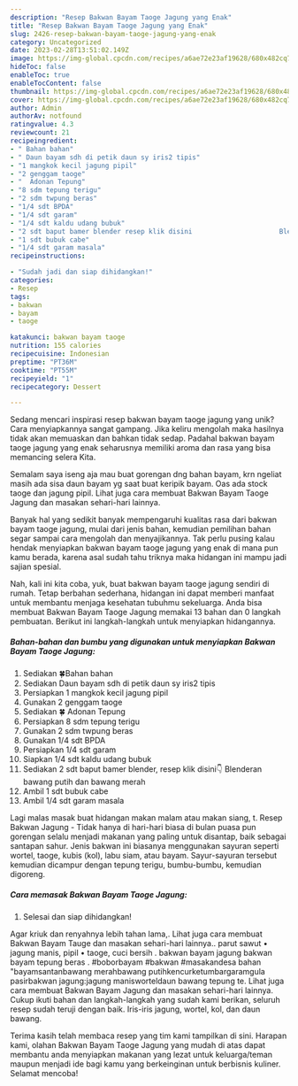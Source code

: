 ```yaml
---
description: "Resep Bakwan Bayam Taoge Jagung yang Enak"
title: "Resep Bakwan Bayam Taoge Jagung yang Enak"
slug: 2426-resep-bakwan-bayam-taoge-jagung-yang-enak
category: Uncategorized
date: 2023-02-28T13:51:02.149Z
image: https://img-global.cpcdn.com/recipes/a6ae72e23af19628/680x482cq70/bakwan-bayam-taoge-jagung-foto-resep-utama.jpg
hideToc: false
enableToc: true
enableTocContent: false
thumbnail: https://img-global.cpcdn.com/recipes/a6ae72e23af19628/680x482cq70/bakwan-bayam-taoge-jagung-foto-resep-utama.jpg
cover: https://img-global.cpcdn.com/recipes/a6ae72e23af19628/680x482cq70/bakwan-bayam-taoge-jagung-foto-resep-utama.jpg
author: Admin
authorAv: notfound
ratingvalue: 4.3
reviewcount: 21
recipeingredient:
- " Bahan bahan"
- " Daun bayam sdh di petik daun sy iris2 tipis"
- "1 mangkok kecil jagung pipil"
- "2 genggam taoge"
- "  Adonan Tepung"
- "8 sdm tepung terigu"
- "2 sdm twpung beras"
- "1/4 sdt BPDA"
- "1/4 sdt garam"
- "1/4 sdt kaldu udang bubuk"
- "2 sdt baput bamer blender resep klik disini                      Blenderan bawang putih dan bawang merah"
- "1 sdt bubuk cabe"
- "1/4 sdt garam masala"
recipeinstructions:

- "Sudah jadi dan siap dihidangkan!"
categories:
- Resep
tags:
- bakwan
- bayam
- taoge

katakunci: bakwan bayam taoge 
nutrition: 155 calories
recipecuisine: Indonesian
preptime: "PT36M"
cooktime: "PT55M"
recipeyield: "1"
recipecategory: Dessert

---
```





Sedang mencari inspirasi resep bakwan bayam taoge jagung yang unik? Cara menyiapkannya sangat gampang. Jika keliru mengolah maka hasilnya tidak akan memuaskan dan bahkan tidak sedap. Padahal bakwan bayam taoge jagung yang enak seharusnya memiliki aroma dan rasa yang bisa memancing selera Kita.





Semalam saya iseng aja mau buat gorengan dng bahan bayam, krn ngeliat masih ada sisa daun bayam yg saat buat keripik bayam. Oas ada stock taoge dan jagung pipil. Lihat juga cara membuat Bakwan Bayam Taoge Jagung dan masakan sehari-hari lainnya.

Banyak hal yang sedikit banyak mempengaruhi kualitas rasa dari bakwan bayam taoge jagung, mulai dari jenis bahan, kemudian pemilihan bahan segar sampai cara mengolah dan menyajikannya. Tak perlu pusing kalau hendak menyiapkan bakwan bayam taoge jagung yang enak di mana pun kamu berada, karena asal sudah tahu triknya maka hidangan ini mampu jadi sajian spesial.






Nah, kali ini kita coba, yuk, buat bakwan bayam taoge jagung sendiri di rumah. Tetap berbahan sederhana, hidangan ini dapat memberi manfaat untuk membantu menjaga kesehatan tubuhmu sekeluarga. Anda bisa membuat Bakwan Bayam Taoge Jagung memakai 13 bahan dan 0 langkah pembuatan. Berikut ini langkah-langkah untuk menyiapkan hidangannya.

<!--inarticleads1-->

##### Bahan-bahan dan bumbu yang digunakan untuk menyiapkan Bakwan Bayam Taoge Jagung:

1. Sediakan  🍀Bahan bahan
1. Sediakan  Daun bayam sdh di petik daun sy iris2 tipis
1. Persiapkan 1 mangkok kecil jagung pipil
1. Gunakan 2 genggam taoge
1. Sediakan  🍀 Adonan Tepung
1. Persiapkan 8 sdm tepung terigu
1. Gunakan 2 sdm twpung beras
1. Gunakan 1/4 sdt BPDA
1. Persiapkan 1/4 sdt garam
1. Siapkan 1/4 sdt kaldu udang bubuk
1. Sediakan 2 sdt baput bamer blender, resep klik disini👇                      Blenderan bawang putih dan bawang merah
1. Ambil 1 sdt bubuk cabe
1. Ambil 1/4 sdt garam masala


Lagi malas masak buat hidangan makan malam atau makan siang, t. Resep Bakwan Jagung - Tidak hanya di hari-hari biasa di bulan puasa pun gorengan selalu menjadi makanan yang paling untuk disantap, baik sebagai santapan sahur. Jenis bakwan ini biasanya menggunakan sayuran seperti wortel, taoge, kubis (kol), labu siam, atau bayam. Sayur-sayuran tersebut kemudian dicampur dengan tepung terigu, bumbu-bumbu, kemudian digoreng. 

<!--inarticleads2-->

##### Cara memasak Bakwan Bayam Taoge Jagung:


1. Selesai dan siap dihidangkan!

Agar kriuk dan renyahnya lebih tahan lama,. Lihat juga cara membuat Bakwan Bayam Tauge dan masakan sehari-hari lainnya.. parut sawut • jagung manis, pipil • taoge, cuci bersih . bakwan bayam jagung bakwan bayam tepung beras . #boborbayam #bakwan #masakandesa bahan &#34;bayamsantanbawang merahbawang putihkencurketumbargaramgula pasirbakwan jagung:jagung manisworteldaun bawang tepung te. Lihat juga cara membuat Bakwan Bayam Jagung dan masakan sehari-hari lainnya. Cukup ikuti bahan dan langkah-langkah yang sudah kami berikan, seluruh resep sudah teruji dengan baik. Iris-iris jagung, wortel, kol, dan daun bawang. 

Terima kasih telah membaca resep yang tim kami tampilkan di sini. Harapan kami, olahan Bakwan Bayam Taoge Jagung yang mudah di atas dapat membantu anda menyiapkan makanan yang lezat untuk keluarga/teman maupun menjadi ide bagi kamu yang berkeinginan untuk berbisnis kuliner. Selamat mencoba!
